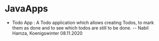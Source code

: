 # JavaApps
* Todo App :
A Todo application which allows creating Todos, to mark them as done and to see which todos are still to be done. 
-- Nabil Hamza, Koenigswinter 08.11.2020

